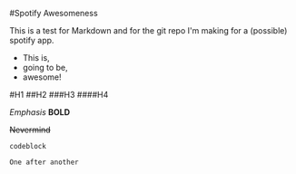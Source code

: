 #Spotify Awesomeness

This is a test for Markdown and for the git repo I'm making for a (possible) spotify app.

* This is,
* going to be,
* awesome!

#H1
##H2
###H3
####H4

*Emphasis*
**BOLD**

~~Nevermind~~

	codeblock

	One after another 

